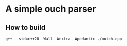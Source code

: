 # A simple ouch parser

## How to build
```
g++ --std=c++20 -Wall -Wextra -Wpedantic ./outch.cpp
```
